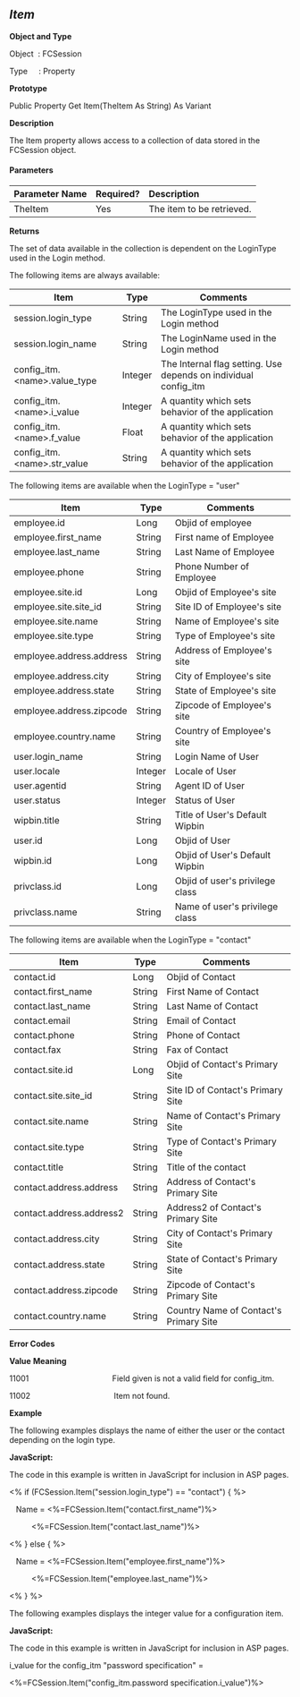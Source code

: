 _Item_
------

**Object and Type**

Object  : FCSession

Type     : Property

**Prototype**

Public Property Get Item(TheItem As String) As Variant

**Description**

The Item property allows access to a collection of data stored in the FCSession object.

#### Parameters

| Parameter Name | Required? | Description |
|:--- |:--- |:--- |
| TheItem | Yes | The item to be retrieved. |

**Returns**

The set of data available in the collection is dependent on the LoginType used in the Login method.

The following items are always available:

| Item | Type | Comments |
| --- | --- | --- |
| session.login_type | String | The LoginType used in the Login method |
| session.login_name | String | The LoginName used in the Login method |
| config_itm.&lt;name&gt;.value_type | Integer | The Internal flag setting. Use depends on individual config_itm |
| config_itm.&lt;name&gt;.i_value | Integer | A quantity which sets behavior of the application |
| config_itm.&lt;name&gt;.f_value | Float | A quantity which sets behavior of the application |
| config_itm.&lt;name&gt;.str_value | String | A quantity which sets behavior of the application |

The following items are available when the LoginType = "user"

| Item | Type | Comments |
| --- | --- | --- |
| employee.id | Long | Objid of employee |
| employee.first_name | String | First name of Employee |
| employee.last_name | String | Last Name of Employee |
| employee.phone | String | Phone Number of Employee |
| employee.site.id | Long | Objid of Employee's site |
| employee.site.site_id | String | Site ID of Employee's site |
| employee.site.name | String | Name of Employee's site |
| employee.site.type | String | Type of Employee's site |
| employee.address.address | String | Address of Employee's site |
| employee.address.city | String | City of Employee's site |
| employee.address.state | String | State of Employee's site |
| employee.address.zipcode | String | Zipcode of Employee's site |
| employee.country.name | String | Country of Employee's site |
| user.login_name | String | Login Name of User |
| user.locale | Integer | Locale of User |
| user.agentid | String | Agent ID of User |
| user.status | Integer | Status of User |
| wipbin.title | String | Title of User's Default Wipbin |
| user.id | Long | Objid of User |
| wipbin.id | Long | Objid of User's Default Wipbin |
| privclass.id | Long | Objid of user's privilege class |
| privclass.name | String | Name of user's privilege class |

The following items are available when the LoginType = "contact"

| Item | Type | Comments |
| --- | --- | --- |
| contact.id | Long | Objid of Contact |
| contact.first_name | String | First Name of Contact |
| contact.last_name | String | Last Name of Contact |
| contact.email | String | Email of Contact |
| contact.phone | String | Phone of Contact |
| contact.fax | String | Fax of Contact |
| contact.site.id | Long | Objid of Contact's Primary Site |
| contact.site.site_id | String | Site ID of Contact's Primary Site |
| contact.site.name | String | Name of Contact's Primary Site |
| contact.site.type | String | Type of Contact's Primary Site |
| contact.title | String | Title of the contact |
| contact.address.address | String | Address of Contact's Primary Site |
| contact.address.address2 | String | Address2 of Contact's Primary Site |
| contact.address.city | String | City of Contact's Primary Site |
| contact.address.state | String | State of Contact's Primary Site |
| contact.address.zipcode | String | Zipcode of Contact's Primary Site |
| contact.country.name | String | Country Name of Contact's Primary Site |

**Error Codes**

**Value**                             **Meaning**

11001                                      Field given is not a valid field for config_itm.

11002                                      Item not found.

**Example**

The following examples displays the name of either the user or the contact depending on the login type.

**JavaScript:**

The code in this example is written in JavaScript for inclusion in ASP pages.

<% if (FCSession.Item("session.login_type") == "contact") { %>

   Name = <%=FCSession.Item("contact.first_name")%>

          <%=FCSession.Item("contact.last_name")%> <BR>

<% } else { %>

   Name = <%=FCSession.Item("employee.first_name")%>

           <%=FCSession.Item("employee.last_name")%> <BR>

<% } %>

The following examples displays the integer value for a configuration item.

**JavaScript:**

The code in this example is written in JavaScript for inclusion in ASP pages.

i_value for the config_itm "password specification" =

<%=FCSession.Item("config_itm.password specification.i_value")%> <BR>